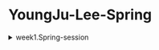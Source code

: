 # YoungJu-Lee-Spring

<details>
<summary>week1.Spring-session</summary>
<div markdown="1">
![스크린샷 2024-09-07 162709](https://github.com/user-attachments/assets/83b883fe-4e25-4b8b-916f-568bd7d7ce29)

</div>
</details>


